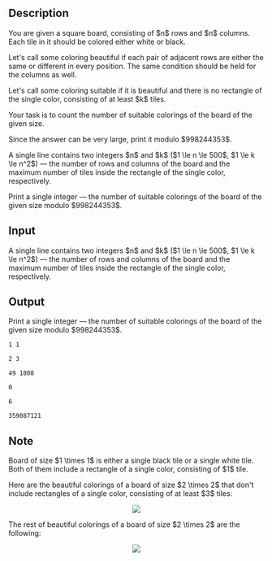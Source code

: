 ## Description

<div><p>You are given a square board, consisting of $n$ rows and $n$ columns. Each tile in it should be colored either white or black.</p><p>Let's call some coloring <span class="tex-font-style-it">beautiful</span> if each pair of adjacent rows are either the same or different in every position. The same condition should be held for the columns as well.</p><p>Let's call some coloring <span class="tex-font-style-it">suitable</span> if it is <span class="tex-font-style-it">beautiful</span> and there is no <span class="tex-font-style-bf">rectangle</span> of the single color, consisting of at least $k$ tiles.</p><p>Your task is to count the number of <span class="tex-font-style-it">suitable</span> colorings of the board of the given size.</p><p>Since the answer can be very large, print it modulo $998244353$.</p></div><div class="input-specification"><p>A single line contains two integers $n$ and $k$ ($1 \le n \le 500$, $1 \le k \le n^2$) — the number of rows and columns of the board and the maximum number of tiles inside the rectangle of the single color, respectively.</p></div><div class="output-specification"><p>Print a single integer — the number of <span class="tex-font-style-it">suitable</span> colorings of the board of the given size modulo $998244353$.</p></div>

## Input

<p>A single line contains two integers $n$ and $k$ ($1 \le n \le 500$, $1 \le k \le n^2$) — the number of rows and columns of the board and the maximum number of tiles inside the rectangle of the single color, respectively.</p>

## Output

<p>Print a single integer — the number of <span class="tex-font-style-it">suitable</span> colorings of the board of the given size modulo $998244353$.</p>





```input1
1 1

```




```input2
2 3

```




```input3
49 1808

```




```output1
0

```




```output2
6

```




```output3
359087121

```



## Note

<p>Board of size $1 \times 1$ is either a single black tile or a single white tile. Both of them include a rectangle of a single color, consisting of $1$ tile.</p><p>Here are the <span class="tex-font-style-it">beautiful</span> colorings of a board of size $2 \times 2$ that don't include rectangles of a single color, consisting of at least $3$ tiles:</p><center> <img class="tex-graphics" src="file://eLqjp2ud.png" style="max-width: 100.0%;max-height: 100.0%;"> </center><p>The rest of <span class="tex-font-style-it">beautiful</span> colorings of a board of size $2 \times 2$ are the following:</p><center> <img class="tex-graphics" src="file://eri2LuoW.png" style="max-width: 100.0%;max-height: 100.0%;"> </center>
